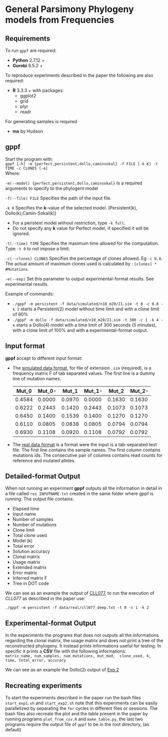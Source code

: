 General Parsimony Phylogeny models from Frequencies
===================================================

Requirements
-------------
To run `gppf` are required:
- **Python** 2.7.12 +
- **Gurobi** 6.5.2 +

To reproduce experiments described in the paper the following are also required:
- **R** 3.3.3 + with packages:
	- ggplot2
	- grid
	- plyr
	- readr 

For generating samples is required
- **ms** by Hudson


gppf
-------
Start the program with:<br>
`gppf [-h] -m {perfect,persistent,dollo,caminsokal} -f FILE [-k K] -t
            TIME -c CLONES [-e]`<br>
Where: 

`-m(--model) {perfect,persistent,dollo,caminsokal}`
Is a required arguments to specify to the phylogent model


`-f(--file) FILE` Specifies the path of the input file.


`-k K` Specifies the **k**-value of the selected model. 
(Persistent(k), Dollo(k),Camin-Sokal(k))
- For a peristent model without restriction, type `-k full`. 
- Do not specify any **k** value for Perfect model, if specified it will be ignored.


`-t(--time) TIME` Specifies the maximum time allowed for the computation. 
Type `-t 0` to not impose a limit.

`-c(--clones) CLONES` Specifies the percentage of clones allowed. Eg `-c 0.8`.
The actual amount of maximum clones used is calculated by : `[clones] * #Mutations`.

`-e(--exp)` Set this parameter to output experimental-format results. See experimental results.

Example of commands:
- `./gppf -m persistent -f data/simulated/n10_m20/21.sim -t 0 -c 0.8 -k 2` 
starts a Persistent(2) model without time limit and with a clone limit of 80%
- `./gppf -m dollo -f data/simulated/n10_m20/21.sim -t 300 -c 1 -k 4 -e`
starts a Dollo(4) model with a time limit of 300 seconds (5 minutes), with a clone limit of 100%
and with a experimental-format output.

Input format
----------------
**gppf** accept to different input format:
- The [simulated data format](data/simulated/n10_m20/0.sim), for file of extension `.sim` (required), is a frequency matrix F of tab separated values. The first line is a dummy line of mutation names.

	| Mut_0	 |	Mut_0- | Mut_1  | Mut_1- |	Mut_2  | Mut_2- |
	|--------|---------|--------|--------|---------|--------|
	| 0.4584 |	0.0000 | 0.0970 | 0.0000 |	0.1630 | 0.1630 |
	| 0.6222 |	0.2443 | 0.1420	| 0.2443 |	0.1073 | 0.1073 |
	| 0.6450 |	0.1400 | 0.1539	| 0.1400 |	0.1270 | 0.1270 |
	| 0.6110 |	0.0805 | 0.0838	| 0.0805 |	0.0794 | 0.0794 |
	| 0.6930 |	0.1108 | 0.0920	| 0.1108 |	0.0792 | 0.0792 |

- The [real data format](data/real/CLL077_deep.tx) is a format were the input is a tab-separated text file. The first line contains the sample names. The first column contains mutations ids. The consecutive pair of columns contains read counts
for reference and mutated alleles.

Detailed-format Output
-----------------
When not running an experiment **gppf** outputs all the information in detail in a file called `res_INPUTNAME.txt` created in the
same folder where gppf is running. The output file contains:
- Elapsed time
- Input name
- Number of samples
- Number of mutations
- Clone limit
- Total clone used
- Model (k)
- Total error
- Solution accuracy
- Clonal matrix
- Usage matrix
- Extended matrix
- Error matrix
- Inferred matrix F
- Tree in DOT code

We can see as an example the output of [CLL077](experimental_results/real/res_cll077_deep.txt),
to run the execution of *CLL077* as described in the paper use:

`./gppf -m persistent -f data/real/cll077_deep.txt -t 0 -c 1 -k 2`


Experimental-format Output
------------------------------
In the experiments the programs that does not outputs all the
informations regarding the clonal matrix, the usage matrix and does not print
a tree of the reconstructed phylogeny.
It instead prints informations useful for testing. In specific it prints a 
**CSV** file with the following informations: <br>
`matrix_name, num_samples, num_mutations, mut_mod, 
clone_used, k, time, total_error, accuracy`

We can see as an example the Dollo(2) output of [Exp.2](experimental_results/simulated/exp2/dollo.csv)

Recreating experiments
-----------------------
To start the experiments described in the paper run the bash files `start_exp1.sh` and `start_exp2.sh`
note that this experiments can be easily parallelized by separating the `for` cycles in different files
or sessions. The bash files also recreate the plot and the table present in the paper by running programs
`plot_from_csv.R` and `make_table.py`, the last two programs require the output file of `gppf` to be in 
the root directory, (as default)



